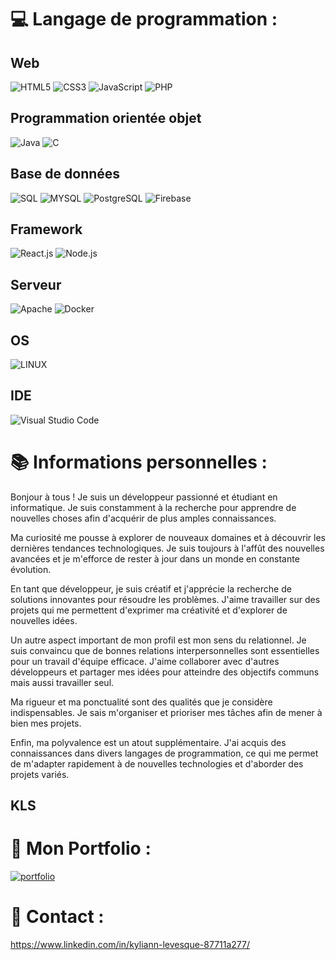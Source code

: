 # 💻 Langage de programmation :

## Web
![HTML5](https://img.shields.io/badge/html5-%23E34F26.svg?style=for-the-badge&logo=html5&logoColor=white)
![CSS3](https://img.shields.io/badge/css3-%231572B6.svg?style=for-the-badge&logo=css3&logoColor=white)
![JavaScript](https://img.shields.io/badge/javascript-%23323330.svg?style=for-the-badge&logo=javascript&logoColor=%23F7DF1E)
![PHP](https://img.shields.io/badge/php-%23777BB4.svg?style=for-the-badge&logo=php&logoColor=white)

## Programmation orientée objet
![Java](https://img.shields.io/badge/java-%23ED8B00.svg?style=for-the-badge&logo=java&logoColor=white)
![C](https://img.shields.io/badge/c-%2300599C.svg?style=for-the-badge&logo=c&logoColor=white) 

## Base de données
![SQL](https://img.shields.io/badge/sql-%2300f.svg?style=for-the-badge&logo=sql&logoColor=white)
![MYSQL](https://img.shields.io/badge/mysql-%2300f.svg?style=for-the-badge&logo=mysql&logoColor=white)
![PostgreSQL](https://img.shields.io/badge/postgresql-%2300f.svg?style=for-the-badge&logo=postgresql&logoColor=white)
![Firebase](https://img.shields.io/badge/firebase-%23039BE5.svg?style=for-the-badge&logo=firebase)

## Framework
![React.js](https://img.shields.io/badge/react-%2320232a.svg?style=for-the-badge&logo=react&logoColor=%2361DAFB)
![Node.js](https://img.shields.io/badge/node.js-%2343853D.svg?style=for-the-badge&logo=node.js&logoColor=white)

## Serveur
![Apache](https://img.shields.io/badge/apache-%23D42029.svg?style=for-the-badge&logo=apache&logoColor=white)
![Docker](https://img.shields.io/badge/docker-%230db7ed.svg?style=for-the-badge&logo=docker&logoColor=white)

## OS
![LINUX](https://img.shields.io/badge/Linux-FCC624?style=for-the-badge&logo=linux&logoColor=black)

## IDE
![Visual Studio Code](https://img.shields.io/badge/-Visual%20Studio%20Code-007ACC?style=for-the-badge&logo=visual-studio-code&logoColor=white)

 # 📚 Informations personnelles :

Bonjour à tous ! Je suis un développeur passionné et étudiant en informatique. Je suis constamment à la recherche pour apprendre de nouvelles choses afin d'acquérir de plus amples connaissances.

Ma curiosité me pousse à explorer de nouveaux domaines et à découvrir les dernières tendances technologiques. Je suis toujours à l'affût des nouvelles avancées et je m'efforce de rester à jour dans un monde en constante évolution.

En tant que développeur, je suis créatif et j'apprécie la recherche de solutions innovantes pour résoudre les problèmes. J'aime travailler sur des projets qui me permettent d'exprimer ma créativité et d'explorer de nouvelles idées.

Un autre aspect important de mon profil est mon sens du relationnel. Je suis convaincu que de bonnes relations interpersonnelles sont essentielles pour un travail d'équipe efficace. J'aime collaborer avec d'autres développeurs et partager mes idées pour atteindre des objectifs communs mais aussi travailler seul.

Ma rigueur et ma ponctualité sont des qualités que je considère indispensables. Je sais m'organiser et prioriser mes tâches afin de mener à bien mes projets.

Enfin, ma polyvalence est un atout supplémentaire. J'ai acquis des connaissances dans divers langages de programmation, ce qui me permet de m'adapter rapidement à de nouvelles technologies et d'aborder des projets variés.

## KLS

# 📁 Mon Portfolio :

[![portfolio](https://img.shields.io/badge/my_portfolio-000?style=for-the-badge&logo=ko-fi&logoColor=white)](https://iklsi.github.io/Portfolio_KLS/)

# 📧 Contact :

https://www.linkedin.com/in/kyliann-levesque-87711a277/



